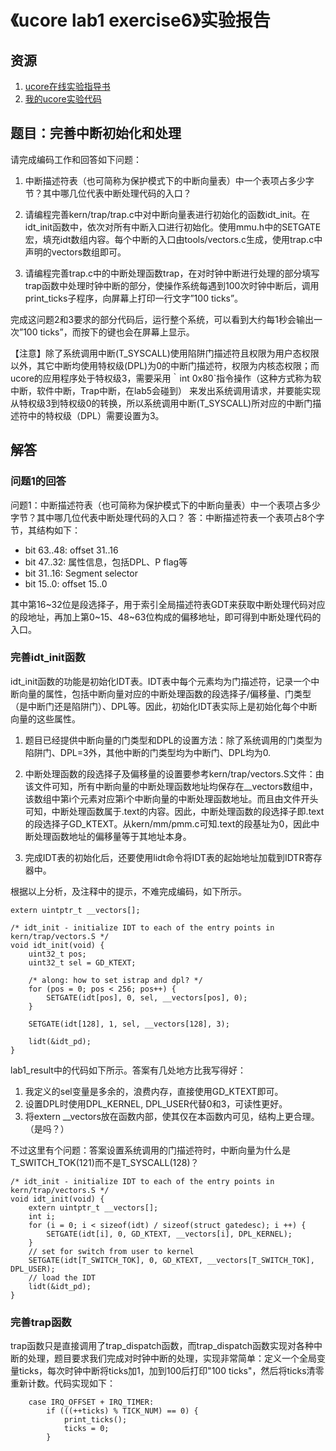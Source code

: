 # 《ucore lab1 exercise6》实验报告

## 资源

1. [ucore在线实验指导书](https://chyyuu.gitbooks.io/ucore_os_docs/content/)
2. [我的ucore实验代码](https://github.com/whl1729/ucore_os_lab)

## 题目：完善中断初始化和处理
请完成编码工作和回答如下问题：

1. 中断描述符表（也可简称为保护模式下的中断向量表）中一个表项占多少字节？其中哪几位代表中断处理代码的入口？

2. 请编程完善kern/trap/trap.c中对中断向量表进行初始化的函数idt_init。在idt_init函数中，依次对所有中断入口进行初始化。使用mmu.h中的SETGATE宏，填充idt数组内容。每个中断的入口由tools/vectors.c生成，使用trap.c中声明的vectors数组即可。

3. 请编程完善trap.c中的中断处理函数trap，在对时钟中断进行处理的部分填写trap函数中处理时钟中断的部分，使操作系统每遇到100次时钟中断后，调用print_ticks子程序，向屏幕上打印一行文字”100 ticks”。

完成这问题2和3要求的部分代码后，运行整个系统，可以看到大约每1秒会输出一次”100 ticks”，而按下的键也会在屏幕上显示。

【注意】除了系统调用中断(T_SYSCALL)使用陷阱门描述符且权限为用户态权限以外，其它中断均使用特权级(DPL)为0的中断门描述符，权限为内核态权限；而ucore的应用程序处于特权级3，需要采用｀int 0x80`指令操作（这种方式称为软中断，软件中断，Trap中断，在lab5会碰到） 来发出系统调用请求，并要能实现从特权级3到特权级0的转换，所以系统调用中断(T_SYSCALL)所对应的中断门描述符中的特权级（DPL）需要设置为3。

## 解答

### 问题1的回答

问题1：中断描述符表（也可简称为保护模式下的中断向量表）中一个表项占多少字节？其中哪几位代表中断处理代码的入口？
答：中断描述符表一个表项占8个字节，其结构如下：
- bit 63..48:  offset 31..16
- bit 47..32:  属性信息，包括DPL、P flag等
- bit 31..16:  Segment selector
- bit 15..0:   offset 15..0

其中第16~32位是段选择子，用于索引全局描述符表GDT来获取中断处理代码对应的段地址，再加上第0~15、48~63位构成的偏移地址，即可得到中断处理代码的入口。

### 完善idt_init函数

idt_init函数的功能是初始化IDT表。IDT表中每个元素均为门描述符，记录一个中断向量的属性，包括中断向量对应的中断处理函数的段选择子/偏移量、门类型（是中断门还是陷阱门）、DPL等。因此，初始化IDT表实际上是初始化每个中断向量的这些属性。

1. 题目已经提供中断向量的门类型和DPL的设置方法：除了系统调用的门类型为陷阱门、DPL=3外，其他中断的门类型均为中断门、DPL均为0.

2. 中断处理函数的段选择子及偏移量的设置要参考kern/trap/vectors.S文件：由该文件可知，所有中断向量的中断处理函数地址均保存在\_\_vectors数组中，该数组中第i个元素对应第i个中断向量的中断处理函数地址。而且由文件开头可知，中断处理函数属于.text的内容。因此，中断处理函数的段选择子即.text的段选择子GD_KTEXT。从kern/mm/pmm.c可知.text的段基址为0，因此中断处理函数地址的偏移量等于其地址本身。

3. 完成IDT表的初始化后，还要使用lidt命令将IDT表的起始地址加载到IDTR寄存器中。

根据以上分析，及注释中的提示，不难完成编码，如下所示。

```
extern uintptr_t __vectors[];

/* idt_init - initialize IDT to each of the entry points in kern/trap/vectors.S */
void idt_init(void) {
    uint32_t pos;
    uint32_t sel = GD_KTEXT;

    /* along: how to set istrap and dpl? */
    for (pos = 0; pos < 256; pos++) {
        SETGATE(idt[pos], 0, sel, __vectors[pos], 0);
    }
        
    SETGATE(idt[128], 1, sel, __vectors[128], 3);

    lidt(&idt_pd);
}
```

lab1_result中的代码如下所示。答案有几处地方比我写得好：
1. 我定义的sel变量是多余的，浪费内存，直接使用GD_KTEXT即可。
2. 设置DPL时使用DPL_KERNEL, DPL_USER代替0和3，可读性更好。
3. 将extern __vectors放在函数内部，使其仅在本函数内可见，结构上更合理。（是吗？）

不过这里有个问题：答案设置系统调用的门描述符时，中断向量为什么是T_SWITCH_TOK(121)而不是T_SYSCALL(128)？

```
/* idt_init - initialize IDT to each of the entry points in kern/trap/vectors.S */
void idt_init(void) {
    extern uintptr_t __vectors[];
    int i;
    for (i = 0; i < sizeof(idt) / sizeof(struct gatedesc); i ++) {
        SETGATE(idt[i], 0, GD_KTEXT, __vectors[i], DPL_KERNEL);
    }
	// set for switch from user to kernel
    SETGATE(idt[T_SWITCH_TOK], 0, GD_KTEXT, __vectors[T_SWITCH_TOK], DPL_USER);
	// load the IDT
    lidt(&idt_pd);
}
```

### 完善trap函数

trap函数只是直接调用了trap_dispatch函数，而trap_dispatch函数实现对各种中断的处理，题目要求我们完成对时钟中断的处理，实现非常简单：定义一个全局变量ticks，每次时钟中断将ticks加1，加到100后打印"100 ticks"，然后将ticks清零重新计数。代码实现如下：

```
    case IRQ_OFFSET + IRQ_TIMER:
        if (((++ticks) % TICK_NUM) == 0) {
            print_ticks();
            ticks = 0;
        }
```
